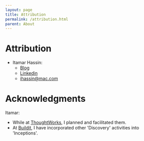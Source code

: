 ```yaml
---
layout: page
title: Attribution
permalink: /attribution.html
parent: About
---
```


# Attribution

- Itamar Hassin:
    - [Blog](https://blog.in-context.com)
    - [Linkedin](https://www.linkedin.com/in/itamarhassin/)
    - ihassin@mac.com
    
# Acknowledgments

Itamar:
 - While at [ThoughtWorks](https://www.thoughtworks.com/), I planned and facilitated them.
 - At [Buildit](https://buildit.wiprodigital.com/), I have incorporated other 'Discovery' activities into 'Inceptions'.
